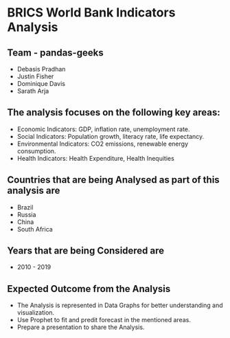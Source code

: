 # BRICS World Bank Indicators Analysis 

## Team - pandas-geeks
  * Debasis Pradhan
  * Justin Fisher
  * Dominique Davis
  * Sarath Arja

## The analysis focuses on the following key areas:

  * Economic Indicators: GDP, inflation rate, unemployment rate.
  * Social Indicators: Population growth, literacy rate, life expectancy.
  * Environmental Indicators: CO2 emissions, renewable energy consumption.
  * Health Indicators: Health Expenditure, Health Inequities

## Countries that are being Analysed as part of this analysis are

 * Brazil
 * Russia
 * China
 * South Africa

## Years that are being Considered are 

 * 2010 - 2019

## Expected Outcome from the Analysis
 * The Analysis is represented in Data Graphs for better understanding and visualization.
 * Use Prophet to fit and predit forecast in the mentioned areas.
 * Prepare a presentation to share the Analysis.
